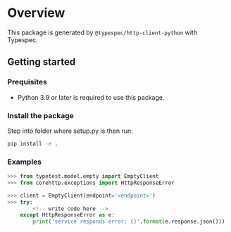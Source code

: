 # Overview

This package is generated by `@typespec/http-client-python` with Typespec.

## Getting started

### Prequisites

- Python 3.9 or later is required to use this package.

### Install the package

Step into folder where setup.py is then run:

```bash
pip install -e .
```

### Examples

```python
>>> from typetest.model.empty import EmptyClient
>>> from corehttp.exceptions import HttpResponseError

>>> client = EmptyClient(endpoint='<endpoint>')
>>> try:
        <!-- write code here -->
    except HttpResponseError as e:
        print('service responds error: {}'.format(e.response.json()))
```
